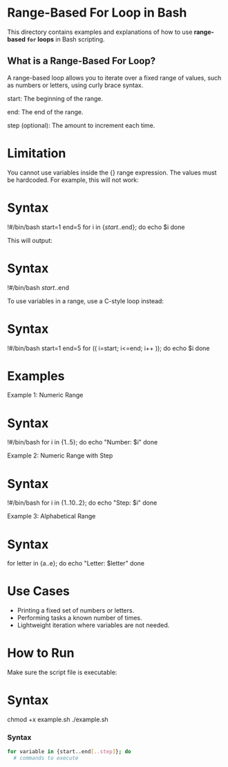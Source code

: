 # Range-Based For Loop in Bash

This directory contains examples and explanations of how to use **range-based `for` loops** in Bash scripting.

##  What is a Range-Based For Loop?

A range-based loop allows you to iterate over a fixed range of values, such as numbers or letters, using curly brace syntax.

start: The beginning of the range.

end: The end of the range.

step (optional): The amount to increment each time.

# Limitation

You cannot use variables inside the {} range expression. The values must be hardcoded.
For example, this will not work:
# Syntax
!#/bin/bash
start=1
end=5
for i in {$start..$end}; do
  echo $i
done

This will output:
# Syntax
!#/bin/bash
$start..$end

To use variables in a range, use a C-style loop instead:
# Syntax
!#/bin/bash
start=1
end=5
for (( i=start; i<=end; i++ )); do
  echo $i
done

# Examples
Example 1: Numeric Range
# Syntax
!#/bin/bash
for i in {1..5}; do
  echo "Number: $i"
done

Example 2: Numeric Range with Step
# Syntax
!#/bin/bash
for i in {1..10..2}; do
  echo "Step: $i"
done

Example 3: Alphabetical Range
# Syntax
for letter in {a..e}; do
  echo "Letter: $letter"
done

# Use Cases
- Printing a fixed set of numbers or letters.
- Performing tasks a known number of times.
- Lightweight iteration where variables are not needed.

# How to Run
Make sure the script file is executable:
# Syntax
chmod +x example.sh
./example.sh

###  Syntax

```bash
for variable in {start..end[..step]}; do
  # commands to execute






